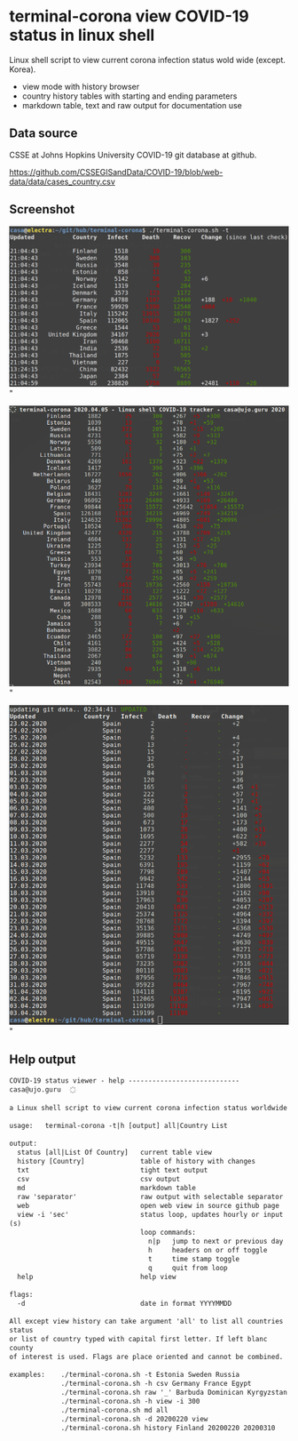 # terminal-corona view COVID-19 status in linux shell

Linux shell script to view current corona infection status wold wide (except. Korea).

- view mode with history browser
- country history tables with starting and ending parameters
- markdown table, text and raw output for documentation use

## Data source

CSSE at Johns Hopkins University COVID-19 git database at github.

https://github.com/CSSEGISandData/COVID-19/blob/web-data/data/cases_country.csv


## Screenshot

![](terminal-corona.png)"

![](terminal-corona-view.png)"

![](terminal-corona-history.png)"


## Help output

    COVID-19 status viewer - help ---------------------------- casa@ujo.guru   ҉

    a Linux shell script to view current corona infection status worldwide

    usage:   terminal-corona -t|h [output] all|Country List

    output:
      status [all|List Of Country]   current table view
      history [Country]              table of history with changes
      txt                            tight text output
      csv                            csv output
      md                             markdown table
      raw 'separator'                raw output with selectable separator
      web                            open web view in source github page
      view -i 'sec'                  status loop, updates hourly or input (s)
                                     loop commands:
                                       n|p   jump to next or previous day
                                       h     headers on or off toggle
                                       t     time stamp toggle
                                       q     quit from loop
      help                           help view

    flags:
      -d                             date in format YYYYMMDD

    All except view history can take argument 'all' to list all countries status
    or list of country typed with capital first letter. If left blanc county
    of interest is used. Flags are place oriented and cannot be combined.

    examples:    ./terminal-corona.sh -t Estonia Sweden Russia
                 ./terminal-corona.sh -h csv Germany France Egypt
                 ./terminal-corona.sh raw '_' Barbuda Dominican Kyrgyzstan
                 ./terminal-corona.sh -h view -i 300
                 ./terminal-corona.sh md all
                 ./terminal-corona.sh -d 20200220 view
                 ./terminal-corona.sh history Finland 20200220 20200310



